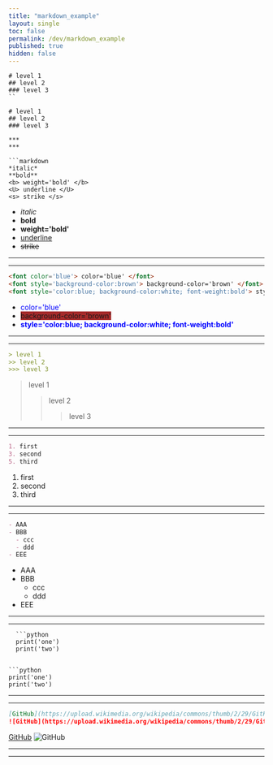 ```yaml
---
title: "markdown_example"
layout: single
toc: false
permalink: /dev/markdown_example
published: true
hidden: false
---
```


```text
# level 1
## level 2
### level 3
``

# level 1
## level 2
### level 3

***
***

```markdown
*italic*
**bold**
<b> weight='bold' </b>
<U> underline </U>
<s> strike </s>
```

- *italic*
- **bold**
- <b> weight='bold' </b>
- <U> underline </U>
- <s> strike </s>

***
***

```markdown
<font color='blue'> color='blue' </font>
<font style='background-color:brown'> background-color='brown' </font>  
<font style='color:blue; background-color:white; font-weight:bold'> style='color:blue; background-color:white; font-weight:bold' </font>
```
- <font color='blue'> color='blue' </font>
- <font style='background-color:brown'> background-color='brown' </font>
- <font style='color:blue; background-color:white; font-weight:bold'> style='color:blue; background-color:white; font-weight:bold' </font>

***
***

```markdown
> level 1
>> level 2
>>> level 3
```
> level 1
>> level 2
>>> level 3

***
***

```markdown
1. first
3. second
5. third
```
1. first
3. second
5. third

***
***

```markdown
- AAA
- BBB
  - ccc
  - ddd
- EEE
```
- AAA
- BBB
  - ccc
  - ddd
- EEE

***
***

```text
  ```python
  print('one')
  print('two')
  ```
```

```python
print('one')
print('two')
```

***
***

```markdown
[GitHub](https://upload.wikimedia.org/wikipedia/commons/thumb/2/29/GitHub_logo_2013.svg/1200px-GitHub_logo_2013.svg.png)
![GitHub](https://upload.wikimedia.org/wikipedia/commons/thumb/2/29/GitHub_logo_2013.svg/1200px-GitHub_logo_2013.svg.png)
```
[GitHub](https://upload.wikimedia.org/wikipedia/commons/thumb/2/29/GitHub_logo_2013.svg/1200px-GitHub_logo_2013.svg.png)
![GitHub](https://upload.wikimedia.org/wikipedia/commons/thumb/2/29/GitHub_logo_2013.svg/1200px-GitHub_logo_2013.svg.png)

***
***

